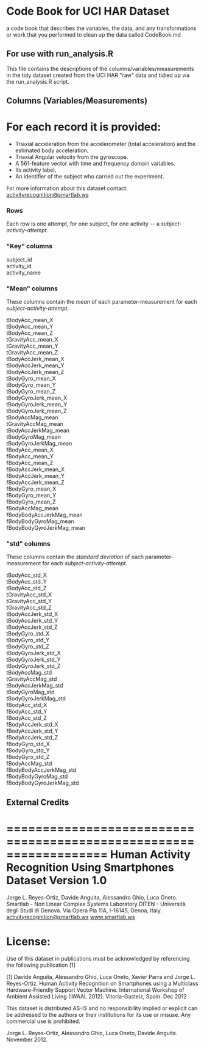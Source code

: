 Code Book for UCI HAR Dataset
=============================

 a code book that describes the variables, the data, and any transformations or work that you performed to clean up the data called CodeBook.md

For use with run_analysis.R
---------------------------

This file contains the descriptions of the columns/variables/measurements
in the tidy dataset created from the UCI HAR "raw" data and tidied up
via the run_analysis.R script.

Columns (Variables/Measurements)
--------------------------------




For each record it is provided:
======================================

- Triaxial acceleration from the accelerometer (total acceleration) and the estimated body acceleration.
- Triaxial Angular velocity from the gyroscope. 
- A 561-feature vector with time and frequency domain variables. 
- Its activity label. 
- An identifier of the subject who carried out the experiment.


For more information about this dataset contact: activityrecognition@smartlab.ws


### Rows

Each row is one attempt, for one subject, for one 
activity -- a _subject-activity-attempt_.

### "Key" columns

subject_id  
activity_id  
activity_name  

### "Mean" columns

These columns contain the *mean* of each parameter-measurement for each
_subject-activity-attempt_.

tBodyAcc_mean_X  
tBodyAcc_mean_Y  
tBodyAcc_mean_Z  
tGravityAcc_mean_X  
tGravityAcc_mean_Y  
tGravityAcc_mean_Z  
tBodyAccJerk_mean_X  
tBodyAccJerk_mean_Y  
tBodyAccJerk_mean_Z  
tBodyGyro_mean_X  
tBodyGyro_mean_Y  
tBodyGyro_mean_Z  
tBodyGyroJerk_mean_X  
tBodyGyroJerk_mean_Y  
tBodyGyroJerk_mean_Z  
tBodyAccMag_mean  
tGravityAccMag_mean  
tBodyAccJerkMag_mean  
tBodyGyroMag_mean  
tBodyGyroJerkMag_mean  
fBodyAcc_mean_X  
fBodyAcc_mean_Y  
fBodyAcc_mean_Z  
fBodyAccJerk_mean_X  
fBodyAccJerk_mean_Y  
fBodyAccJerk_mean_Z  
fBodyGyro_mean_X  
fBodyGyro_mean_Y  
fBodyGyro_mean_Z  
fBodyAccMag_mean  
fBodyBodyAccJerkMag_mean  
fBodyBodyGyroMag_mean  
fBodyBodyGyroJerkMag_mean  

### "std" columns

These columns contain the *standard deviation* of each parameter-measurement
for each  _subject-activity-attempt_.

tBodyAcc_std_X  
tBodyAcc_std_Y  
tBodyAcc_std_Z  
tGravityAcc_std_X  
tGravityAcc_std_Y  
tGravityAcc_std_Z  
tBodyAccJerk_std_X  
tBodyAccJerk_std_Y  
tBodyAccJerk_std_Z  
tBodyGyro_std_X  
tBodyGyro_std_Y  
tBodyGyro_std_Z  
tBodyGyroJerk_std_X  
tBodyGyroJerk_std_Y  
tBodyGyroJerk_std_Z  
tBodyAccMag_std  
tGravityAccMag_std  
tBodyAccJerkMag_std  
tBodyGyroMag_std  
tBodyGyroJerkMag_std  
fBodyAcc_std_X  
fBodyAcc_std_Y  
fBodyAcc_std_Z  
fBodyAccJerk_std_X  
fBodyAccJerk_std_Y  
fBodyAccJerk_std_Z  
fBodyGyro_std_X  
fBodyGyro_std_Y  
fBodyGyro_std_Z  
fBodyAccMag_std  
fBodyBodyAccJerkMag_std  
fBodyBodyGyroMag_std  
fBodyBodyGyroJerkMag_std  

External Credits
----------------

==================================================================
Human Activity Recognition Using Smartphones Dataset
Version 1.0
==================================================================
Jorge L. Reyes-Ortiz, Davide Anguita, Alessandro Ghio, Luca Oneto.
Smartlab - Non Linear Complex Systems Laboratory
DITEN - Università degli Studi di Genova.
Via Opera Pia 11A, I-16145, Genoa, Italy.
activityrecognition@smartlab.ws
www.smartlab.ws


License:
========
Use of this dataset in publications must be acknowledged by referencing the following publication [1] 

[1] Davide Anguita, Alessandro Ghio, Luca Oneto, Xavier Parra and Jorge L. Reyes-Ortiz. Human Activity Recognition on Smartphones using a Multiclass Hardware-Friendly Support Vector Machine. International Workshop of Ambient Assisted Living (IWAAL 2012). Vitoria-Gasteiz, Spain. Dec 2012

This dataset is distributed AS-IS and no responsibility implied or explicit can be addressed to the authors or their institutions for its use or misuse. Any commercial use is prohibited.

Jorge L. Reyes-Ortiz, Alessandro Ghio, Luca Oneto, Davide Anguita. November 2012.
